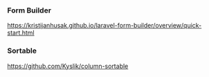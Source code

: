 ### Form Builder 
https://kristijanhusak.github.io/laravel-form-builder/overview/quick-start.html

### Sortable
https://github.com/Kyslik/column-sortable
